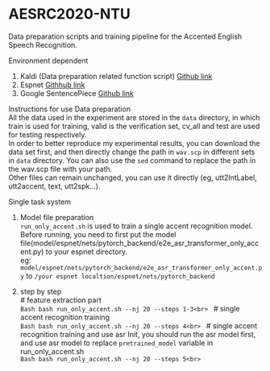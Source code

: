 # AESRC2020-NTU

Data preparation scripts and training pipeline for the Accented English Speech Recognition.

Environment dependent
  1. Kaldi (Data preparation related function script) [Github link](https://github.com/kaldi-asr/kaldi)
  2. Espnet  [Githhub link](https://github.com/espnet/espnet)
  3. Google SentencePiece  [Github link](https://github.com/google/sentencepiece)
  
Instructions for use
Data preparation<br>
    All the data used in the experiment are stored in the `data` directory, in which train is used for training, valid is the verification set, cv_all and test are used for testing respectively.<br>
    In order to better reproduce my experimental results, you can download the data set first, and then directly change the path in `wav.scp` in different sets in `data` directory.
    You can also use the `sed` command to replace the path in the wav.scp file with your path.<br>
    Other files can remain unchanged, you can use it directly (eg, utt2IntLabel, utt2accent, text, utt2spk...).

Single task system<br>
  1. Model file preparation<br>
    `run_only_accent.sh` is used to train a single accent recognition model.<br>
    Before running, you need to first put the model file(model/espnet/nets/pytorch_backend/e2e_asr_transformer_only_accent.py) to your espnet directory.<br>
    eg:  `model/espnet/nets/pytorch_backend/e2e_asr_transformer_only_accent.py` to `/your espnet localtion/espnet/nets/pytorch_backend` <br>
    
  2. step by step<br>
    \# feature extraction part <br>
    ```Bash
    bash run_only_accent.sh --nj 20 --steps 1-3<br>
    ```
    \# single accent recognition training<br>
    ```Bash
    bash run_only_accent.sh --nj 20 --steps 4<br>
    ```
    \# single accent recognition training and use asr Init, you should run the asr model first, and use asr model to replace `pretrained_model` variable in run_only_accent.sh <br>
    ```Bash
    bash run_only_accent.sh --nj 20 --steps 5<br>
    ```
    
    
 
    
    
